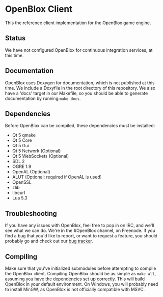 # OpenBlox Client #
This the reference client implementation for the OpenBlox game engine.

## Status ##
We have not configured OpenBlox for continuous integration services, at this time.

## Documentation ##
OpenBlox uses Doxygen for documentation, which is not published at this time. We include a Doxyfile in the root directory of this repository.
We also have a 'docs' target in our Makefile, so you should be able to generate documentation by running `make docs`.

## Dependencies ##
Before OpenBlox can be compiled, these dependencies must be installed:
* Qt 5 qmake
* Qt 5 Core
* Qt 5 Gui
* Qt 5 Network (Optional)
* Qt 5 WebSockets (Optional)
* SDL 2
* OGRE 1.9
* OpenAL (Optional)
* ALUT (Optional; required if OpenAL is used)
* OpenSSL
* zlib
* libcurl
* Lua 5.3

## Troubleshooting ##
If you have any issues with OpenBlox, feel free to pop in on IRC, and we'll see what we can do. We're in the #OpenBlox channel, on Freenode.
If you find a bug that you'd like to report, or want to request a feature, you should probably go and check out our [bug tracker](https://myzillawr.tk/bugzilla/).

## Compiling ##
Make sure that you've initialized submodules before attempting to compile the OpenBlox client.
Compiling OpenBlox should be as simple as `make all`, assuming you have the dependencies set up correctly. This will build OpenBlox in your default environment. On Windows, you will probably need to install MinGW, as OpenBlox is not officially compatible with MSVC.
